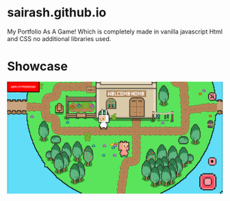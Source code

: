 # sairash.github.io
My Portfolio As A Game!
Which is completely made in vanilla javascript Html and CSS no additional libraries used.
 # Showcase
<img src="screenshots/1.png"><br/>
